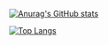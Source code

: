 [![Anurag's GitHub stats](https://github-readme-stats.vercel.app/api?username=lukelubbe&count_private=true&theme=dracula)](https://github.com/anuraghazra/github-readme-stats)

[![Top Langs](https://github-readme-stats.vercel.app/api/top-langs/?username=lukelubbe&theme=dracula&layout=compact)](https://github.com/anuraghazra/github-readme-stats)

